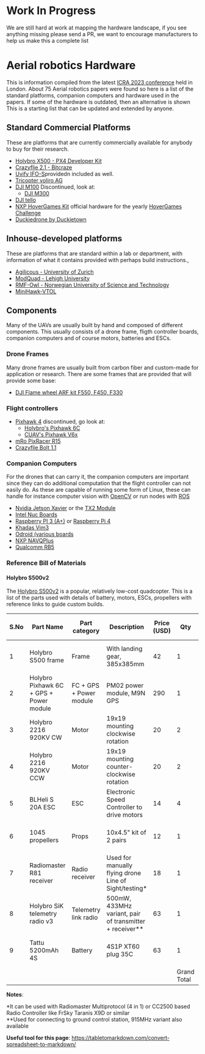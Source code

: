 # Work In Progress
We are still hard at work at mapping the hardware landscape, if you see anything missing please send a PR, we want to encourage manufacturers to help us make this a complete list

# Aerial robotics Hardware

This is information compiled from the latest [ICRA 2023 conference](https://www.icra2023.org/) held in London. 
About 75 Aerial robotics papers were found so here is a list of the standard platforms, companion computers and hardware used in the papers.
If some of the hardware is outdated, then an alternative is shown
This is a starting list that can be updated and extended by anyone.

## Standard Commercial Platforms
These are platforms that are currently commercially available for anybody to buy for their research.

- [Holybro X500 - PX4 Developer Kit](https://holybro.com/product/x500-v2-kit)
- [Crazyflie 2.1 - Bitcraze](https://www.bitcraze.io/products/crazyflie-2-1/)
- [Uvify IFO-S](https://www.uvify.com/ifo-s/)providedn included as well.
- [Tricopter voliro AG](https://voliro.com/)
- [DJI M100](https://www.dji.com/se/matrice100) Discontinued, look at:
    - [DJI M300](https://enterprise.dji.com/matrice-300)
- [DJI tello](https://store.dji.com/se/shop/tello-series)
- [NXP HoverGames Kit](https://www.nxp.com/design/designs/nxp-hovergames-drone-kit-including-rddrone-fmuk66-and-peripherals:KIT-HGDRONEK66) official hardware for the yearly [HoverGames Challenge](https://www.hovergames.com)
- [Duckiedrone by Duckietown](https://get.duckietown.com/products/duckiedrone-dd21)

## Inhouse-developed platforms

These are platforms that are standard within a lab or department, with information of what it contains provided with perhaps build instructions.,

-  [Agilicous - University of Zurich](https://agilicious.readthedocs.io/en/latest/index.html)
-  [ModQuad - Lehigh University](http://swarmslab.com/projects/)
-  [RMF-Owl - Norwegian University of Science and Technology](https://ieeexplore.ieee.org/document/9836115)
-  [MiniHawk-VTOL](https://github.com/StephenCarlson/MiniHawk-VTOL)

## Components

Many of the UAVs are usually built by hand and composed of different components. This usually consists of a drone frame, fligth controller boards, companion computers and of course motors, batteries and ESCs. 

### Drone Frames
Many drone frames are usually built from carbon fiber and custom-made for application or research.
There are some frames that are provided that will provide some base:  
- [DJI Flame wheel ARF kit F550, F450, F330](https://www-v1.dji.com/flame-wheel-arf/feature.html)

### Flight controllers
- [Pixhawk 4](https://docs.px4.io/main/en/flight_controller/pixhawk4.html) discontinued, go look at:
   -  [Holybro's Pixhawk 6C](https://holybro.com/collections/autopilot-flight-controllers/products/pixhawk-6c) 
   -  [CUAV's Pixhawk V6x](https://doc.cuav.net/flight-controller/pixhawk-v6x/en/#building-firmware)
-  [mRo PixRacer R15](https://store.mrobotics.io/product-p/auav-pxrcr-r15-mr.htm)
-  [Crazyflie Bolt 1.1](https://www.bitcraze.io/products/crazyflie-bolt-1-1/)

### Companion Computers
For the drones that can carry it, the companion computers are important since they can do additional computation that the flight controller can not easily do.
As these are capable of running some form of Linux, these can handle for instance  computer vision with [OpenCV](https://opencv.org/) or run nodes with [ROS](https://www.ros.org/)

- [Nvidia Jetson Xavier](https://www.nvidia.com/en-us/autonomous-machines/embedded-systems/jetson-xavier-nx/) or the [TX2 Module](https://developer.nvidia.com/embedded/jetson-tx2)
- [Intel Nuc Boards](https://www.intel.com/content/www/us/en/products/details/nuc/boards/products.html)
- [Raspberry PI 3 (A+)](https://www.raspberrypi.com/products/raspberry-pi-3-model-a-plus/) or [Raspberry Pi 4](https://www.raspberrypi.com/products/raspberry-pi-4-model-b/)
- [Khadas Vim3](https://www.khadas.com/vim3)
- [Odroid (various boards](https://www.hardkernel.com/product-category/odroid-board/)
- [NXP NAVQPlus](https://www.nxp.com/design/designs/navqplus-ai-ml-companion-computer-evk-for-mobile-robotics-ros-ground-stations-and-camera-heads:8MPNAVQ)
- [Qualcomm RB5](https://developer.qualcomm.com/qualcomm-robotics-rb5-kit)
  
### Reference Bill of Materials

#### Holybro S500v2

The [Holybro S500v2](https://holybro.com/collections/s500/products/s500-v2-development-kit) is a popular, relatively low-cost quadcopter. This is a list of the parts used with details of battery, motors, ESCs, propellers with reference links to guide custom builds.


| S.No | Part Name                               | Part category           | Description                                               | Price (USD) | Qty         | Total Cost (USD) | Official/Reference Link                                                                                                                                                              |
| ---- | --------------------------------------- | ----------------------- | --------------------------------------------------------- | ----------- | ----------- | ---------------- | ------------------------------------------------------------------------------------------------------------------------------------------------------------------------------------ |
| 1    | Holybro S500 frame                      | Frame                   | With landing gear, 385x385mm                              | 42          | 1           | 42               | [https://holybro.com/collections/s500/products/s500-v2-kit?variant=42724497391805](https://holybro.com/collections/s500/products/s500-v2-kit?variant=42724497391805)                 |
| 2    | Holybro Pixhawk 6C + GPS + Power module | FC + GPS + Power module | PM02 power module, M9N GPS                                | 290         | 1           | 290              | [https://holybro.com/products/pixhawk-6c?variant=43005243785405](https://holybro.com/products/pixhawk-6c?variant=43005243785405)                                                     |
| 3    | Holybro 2216 920KV CW                   | Motor                   | 19x19 mounting clockwise rotation                         | 20          | 2           | 40               | [https://holybro.com/products/spare-parts-s500-v2-kit?variant=41591094608061](https://holybro.com/products/spare-parts-s500-v2-kit?variant=41591094608061)                           |
| 4    | Holybro 2216 920KV CCW                  | Motor                   | 19x19 mounting counter-clockwise rotation                 | 20          | 2           | 40               | [https://holybro.com/products/spare-parts-s500-v2-kit?variant=41591094640829](https://holybro.com/products/spare-parts-s500-v2-kit?variant=41591094640829)                           |
| 5    | BLHeli S 20A ESC                        | ESC                     | Electronic Speed Controller to drive motors               | 14          | 4           | 56               | [https://holybro.com/products/spare-parts-s500-v2-kit?variant=41591094706365](https://holybro.com/products/spare-parts-s500-v2-kit?variant=41591094706365)                           |
| 6    | 1045 propellers                         | Props                   | 10x4.5" kit of 2 pairs                                    | 12          | 1           | 12               | [https://holybro.com/products/spare-parts-s500-v2-kit?variant=41591094313149](https://holybro.com/products/spare-parts-s500-v2-kit?variant=41591094313149)                           |
| 7    | Radiomaster R81 receiver                | Radio receiver          | Used for manually flying drone Line of Sight/testing\*    | 18          | 1           | 18               | [https://holybro.com/products/radiomaster-r81-receiver](https://holybro.com/products/radiomaster-r81-receiver)                                                                       |
| 8    | Holybro SiK telemetry radio v3          | Telemetry link radio    | 500mW, 433MHz variant, pair of transmitter + receiver\*\* | 63          | 1           | 63               | [https://holybro.com/products/sik-telemetry-radio-v3?variant=42801817485501](https://holybro.com/products/sik-telemetry-radio-v3?variant=42801817485501)                             |
| 9    | Tattu 5200mAh 4S                        | Battery                 | 4S1P XT60 plug 35C                                        | 63          | 1           | 63               | [https://genstattu.com/tattu-5200mah-14-8v-35c-4s1p-lipo-battery-pack-with-xt60-plug.html](https://genstattu.com/tattu-5200mah-14-8v-35c-4s1p-lipo-battery-pack-with-xt60-plug.html) |
|      |                                         |                         |                                                           |             | Grand Total | 624              |                                                   |             |             |                  |

**Notes**:

\*It can be used with Radiomaster Multiprotocol (4 in 1) or CC2500 based Radio Controller like FrSky Taranis X9D or similar<br>
\*\*Used for connecting to ground control station, 915MHz variant also available  

**Useful tool for this page**:
https://tabletomarkdown.com/convert-spreadsheet-to-markdown/